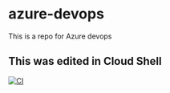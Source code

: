 # azure-devops
This is a repo for Azure devops

## This was edited in Cloud Shell

[![CI](https://github.com/andreas-31/azure-devops/actions/workflows/main.yml/badge.svg)](https://github.com/andreas-31/azure-devops/actions/workflows/main.yml)
